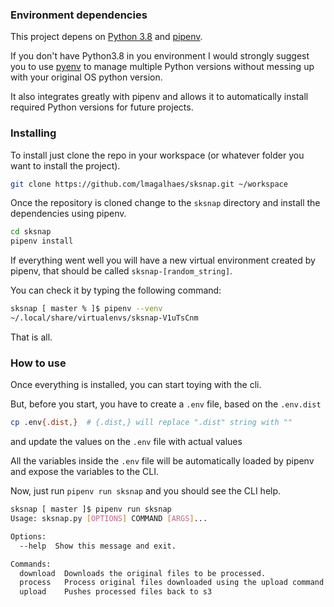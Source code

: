 ### Environment dependencies

This project depens on [Python 3.8](https://www.python.org/downloads/release/python-380/) and 
[pipenv](https://pipenv-fork.readthedocs.io/en/latest/).

If you don't have Python3.8 in you environment I would strongly suggest you to use [pyenv](https://pipenv-fork.readthedocs.io/en/latest/)
to manage multiple Python versions without messing up with your original OS python version.

It also integrates greatly with pipenv and allows it to automatically install required Python versions for future projects.


### Installing

To install just clone the repo in your workspace (or whatever folder you want to install the project).

```bash
git clone https://github.com/lmagalhaes/sksnap.git ~/workspace
```

Once the repository is cloned change to the `sksnap` directory and install the dependencies using pipenv.

```bash
cd sksnap
pipenv install 
```

If everything went well you will have a new virtual environment created by pipenv, that should be called `sksnap-[random_string]`.

You can check it by typing the following command: 
```bash
sksnap [ master % ]$ pipenv --venv
~/.local/share/virtualenvs/sksnap-V1uTsCnm
```

That is all.

### How to use

Once everything is installed, you can start toying with the cli.

But, before you start, you have to create a `.env` file, based on the `.env.dist`

```bash
cp .env{.dist,}  # {.dist,} will replace ".dist" string with ""
```

and update the values on the `.env` file with actual values

All the variables inside the `.env` file will be automatically loaded by pipenv and expose the variables to the CLI.

Now, just run `pipenv run sksnap` and you should see the CLI help.

```bash
sksnap [ master ]$ pipenv run sksnap
Usage: sksnap.py [OPTIONS] COMMAND [ARGS]...

Options:
  --help  Show this message and exit.

Commands:
  download  Downloads the original files to be processed.
  process   Process original files downloaded using the upload command.
  upload    Pushes processed files back to s3
```
